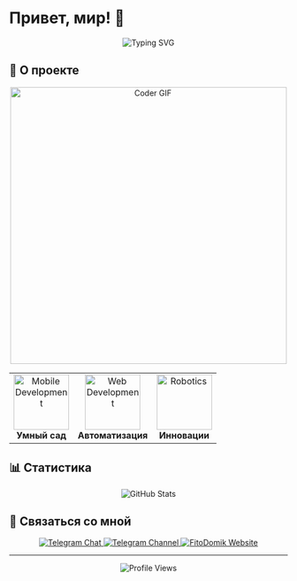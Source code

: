 # Привет, мир! 👋

<div align="center">
  <img src="https://readme-typing-svg.herokuapp.com?font=Fira+Code&weight=500&size=40&pause=1000&color=2EA44F&center=true&vCenter=true&random=false&width=600&height=100&lines=Слава+%7C+Разработчик;ФитоДомик+%7C+Умный+сад" alt="Typing SVG" />
</div>

## 🌱 О проекте

<div align="center">
  <img src="https://media.giphy.com/media/SWoSkN6DxTszqIKEqv/giphy.gif" alt="Coder GIF" width="500">
</div>

<div align="center">
  <table>
    <tr>
      <td align="center">
        <img src="https://cdn-icons-png.flaticon.com/512/2721/2721725.png" width="100px;" alt="Mobile Development"/>
        <br />
        <b>Умный сад</b>
      </td>
      <td align="center">
        <img src="https://cdn-icons-png.flaticon.com/512/2721/2721723.png" width="100px;" alt="Web Development"/>
        <br />
        <b>Автоматизация</b>
      </td>
      <td align="center">
        <img src="https://cdn-icons-png.flaticon.com/512/2721/2721724.png" width="100px;" alt="Robotics"/>
        <br />
        <b>Инновации</b>
      </td>
    </tr>
  </table>
</div>

## 📊 Статистика

<div align="center">
  <img src="https://github-readme-stats.vercel.app/api?username=YOUR_GITHUB_USERNAME&show_icons=true&theme=radical" alt="GitHub Stats" />
</div>

## 🔗 Связаться со мной

<div align="center">
  <a href="https://t.me/FitoDomik">
    <img src="https://img.shields.io/badge/Telegram_Чат-2CA5E0?style=for-the-badge&logo=telegram&logoColor=white" alt="Telegram Chat"/>
  </a>
  <a href="https://t.me/FitoDomik_429">
    <img src="https://img.shields.io/badge/Telegram_Канал-2CA5E0?style=for-the-badge&logo=telegram&logoColor=white" alt="Telegram Channel"/>
  </a>
  <a href="https://farm429.ru">
    <img src="https://img.shields.io/badge/🌿_ФитоДомик-2EA44F?style=for-the-badge&logo=leaf&logoColor=white" alt="FitoDomik Website"/>
  </a>
</div>

---

<div align="center">
  <img src="https://komarev.com/ghpvc/?username=YOUR_GITHUB_USERNAME&style=flat-square&color=blue" alt="Profile Views"/>
</div> 
